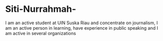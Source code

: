 # Siti-Nurrahmah-
I am an active student at UIN Suska Riau and concentrate on journalism, I am an active person in learning, have experience in public speaking and I am active in several organizations
